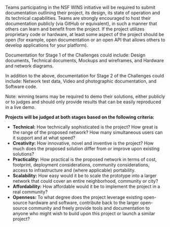Teams participating in the NSF WINS initiative will be required to submit documentation outlining their project, its design, its state of operation and its technical capabilities. Teams are strongly encouraged to host their documentation publicly (via GitHub or equivalent), in such a manner that others can learn and benefit from the project. If the project utilizes proprietary code or hardware, at least some aspect of the project should be open (for example, open documentation or an open API that allows others to develop applications for your platform).

Documentation for Stage 1 of the Challenges could include: Design documents, Technical documents, Mockups and wireframes, and Hardware and network diagrams.

In addition to the above, documentation for Stage 2 of the Challenges could include: Network test data, Video and photographic documentation, and Software code.

Note: winning teams may be required to demo their solutions, either publicly or to judges and should only provide results that can be easily reproduced in a live demo.

**Projects will be judged at both stages based on the following criteria:**

- **Technical:** How technically sophisticated is the project? How great is the range of the proposed network? How many simultaneous users can it support and at what speed?
- **Creativity:** How innovative, novel and inventive is the project? How much does the proposed solution differ from or improve upon existing solutions?
- **Practicality:** How practical is the proposed network in terms of cost, footprint, deployment considerations, community considerations, access to infrastructure and (where applicable) portability.
- **Scalability:** How easy would it be to scale the prototype into a larger network that could cover an entire neighborhood, community or city?
- **Affordability:** How affordable would it be to implement the project in a real community?
- **Openness:** To what degree does the project leverage existing open-source hardware and software, contribute back to the larger open-source community and freely provide tools and documentation to anyone who might wish to build upon this project or launch a similar project?
